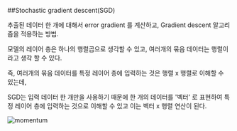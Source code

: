##Stochastic gradient descent(SGD)


추출된 데이터 한 개에 대해서 error gradient 를 계산하고, Gradient descent 알고리즘을 적용하는 방법.

모델의 레이어 층은 하나의 행렬곱으로 생각할 수 있고, 여러개의 묶음 데이터는 행렬이라고 생각 할 수 있다.

즉, 여러개의 묶음 데이터를 특정 레이어 층에 입력하는 것은 행렬 x 행렬로 이해할 수 있는데,

SGD는 입력 데이터 한 개만을 사용하기 때문에 한 개의 데이터를 '벡터' 로 표현하여 특정 레이어 층에 입력하는 것으로 이해할 수 있고 이는 벡터 x 행렬 연산이 된다.


![momentum](https://img1.daumcdn.net/thumb/R1280x0/?scode=mtistory2&fname=http%3A%2F%2Fcfile3.uf.tistory.com%2Fimage%2F996A6C395D0E18BB21AF72) 
